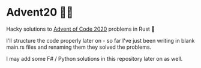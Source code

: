 # Advent20 🎅🏻
Hacky solutions to [Advent of Code 2020](https://adventofcode.com/2020) problems in Rust 🦀

I'll structure the code properly later on - so far I've just been writing in blank main.rs files and renaming them they solved the problems.

I may add some F# / Python solutions in this repository later on as well.
